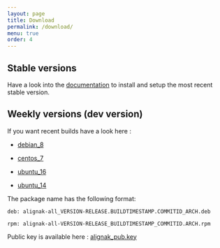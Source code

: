 ```yaml
---
layout: page
title: Download
permalink: /download/
menu: true
order: 4
---
```


## Stable versions

Have a look into the [documentation](http://alignak-doc.readthedocs.org/en/latest/02_installation/index.html) to install and setup the most recent stable version.


## Weekly versions (dev version)

If you want recent builds have a look here :


* [debian_8](/build/debian_8/alignak-all_0.2-1.1487499297.c52ba81_all.deb)

* [centos_7](/build/centos_7/alignak-all-0.2-1_1487499297_c52ba81.el7.x86_64.rpm)

* [ubuntu_16](/build/ubuntu_16/alignak-all_0.2-1.1487499297.c52ba81_all.deb)

* [ubuntu_14](/build/ubuntu_14/alignak-all_0.2-1.1487499297.c52ba81_all.deb)


The package name has the following format:

```		
deb: alignak-all_VERSION-RELEASE.BUILDTIMESTAMP.COMMITID_ARCH.deb
```

```
rpm: alignak-all-VERSION-RELEASE_BUILDTIMESTAMP_COMMITID.ARCH.rpm		
```

Public key is available here : [alignak_pub.key](/repos/alignak_pub.key)